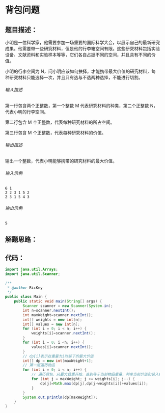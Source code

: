 # 背包问题

## 题目描述：

小明是一位科学家，他需要参加一场重要的国际科学大会，以展示自己的最新研究成果。他需要带一些研究材料，但是他的行李箱空间有限。这些研究材料包括实验设备、文献资料和实验样本等等，它们各自占据不同的空间，并且具有不同的价值。 

小明的行李空间为 N，问小明应该如何抉择，才能携带最大价值的研究材料，每种研究材料只能选择一次，并且只有选与不选两种选择，不能进行切割。

###### 输入描述

第一行包含两个正整数，第一个整数 M 代表研究材料的种类，第二个正整数 N，代表小明的行李空间。

第二行包含 M 个正整数，代表每种研究材料的所占空间。 

第三行包含 M 个正整数，代表每种研究材料的价值。

###### 输出描述

输出一个整数，代表小明能够携带的研究材料的最大价值。

###### 输入示例

```
6 1
2 2 3 1 5 2
2 3 1 5 4 3
```

###### 输出示例

```
5
```

## 解题思路：



## 代码：

```java
import java.util.Arrays;
import java.util.Scanner;
 
/**
 * @author RicKey
 */
public class Main {
    public static void main(String[] args) {
        Scanner scanner = new Scanner(System.in);
        int n=scanner.nextInt();
        int maxWeight=scanner.nextInt();
        int[] weights = new int[n];
        int[] values = new int[n];
        for (int i = 0; i < n; i++) {
            weights[i]=scanner.nextInt();
        }
        for (int i = 0; i <n; i++) {
            values[i]=scanner.nextInt();
        }
        // dp[i]表示在重量为i时装下的最大价值
        int[] dp = new int[maxWeight+1];
        // 第一层遍历物品
        for (int i = 0; i < n; i++) {
            // 遍历背包，从最大载重开始，直到等于当前物品重量，判单当前价值和装入物品之后的价格比较
            for (int j = maxWeight; j >= weights[i]; j--) {
                dp[j]=Math.max(dp[j],dp[j-weights[i]]+values[i]);
            }
        }
        System.out.println(dp[maxWeight]);
    }
}
```

